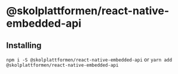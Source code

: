 # @skolplattformen/react-native-embedded-api

## Installing

`npm i -S @skolplattformen/react-native-embedded-api`
or `yarn add @skolplattformen/react-native-embedded-api`
